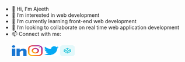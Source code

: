 - 👋 Hi, I'm Ajeeth
- 👀 I’m interested in web development
- 🌱 I’m currently learning front-end web development
- 💞️ I’m looking to collaborate on real time web application development
- 📫 Connect with me:<br><br>
  <a href="https://linkedin.com/in/ajeethnatarajan" target="blank"><img align="center" src="linkedin.svg" alt="ajeethnatarajan" height="30" width="40" /></a>
  <a href="https://instagram.com/asperand_creations" target="blank"><img align="center" src="instagram.svg" alt="asperand_creations" height="30" width="40" /></a>
  <a href="https://twitter.com/iam_ajeeth" target="blank"><img align="center" src="twitter.svg" alt="iam_ajeeth" height="30" width="40" /></a>
  <a href="https://codepen.io/ajeethcse" target="blank"><img align="center" src="codepen.svg" alt="ajeethcse" height="30" width="40" /></a>


<!---
iamajeeth/iamajeeth is a ✨ special ✨ repository because its `README.md` (this file) appears on your GitHub profile.
You can click the Preview link to take a look at your changes.
--->
